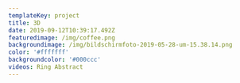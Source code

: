 ```yaml
---
templateKey: project
title: 3D
date: 2019-09-12T10:39:17.492Z
featuredimage: /img/coffee.png
backgroundimage: /img/bildschirmfoto-2019-05-28-um-15.38.14.png
color: '#fffffff'
backgroundcolor: '#000ccc'
videos: Ring Abstract
---
```


